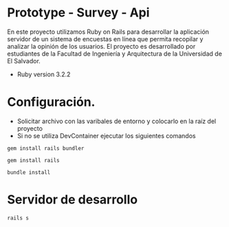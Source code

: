 # Prototype - Survey - Api

En este proyecto utilizamos Ruby on Rails para desarrollar la aplicación servidor de un sistema de encuestas en línea que permita recopilar y analizar la opinión de los usuarios. El proyecto es desarrollado por estudiantes de la Facultad de Ingeniería y Arquitectura de la Universidad de El Salvador.


* Ruby version 3.2.2


# Configuración.
* Solicitar archivo con las varibales de entorno y colocarlo en la raíz del proyecto
* Si no se utiliza DevContainer ejecutar los siguientes comandos
```
gem install rails bundler
```
```
gem install rails
```
```
bundle install
```

# Servidor de desarrollo
```
rails s
```



